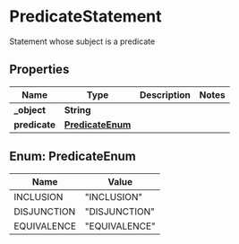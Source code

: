 

# PredicateStatement

Statement whose subject is a predicate
## Properties

Name | Type | Description | Notes
------------ | ------------- | ------------- | -------------
**_object** | **String** |  | 
**predicate** | [**PredicateEnum**](#PredicateEnum) |  | 



## Enum: PredicateEnum

Name | Value
---- | -----
INCLUSION | &quot;INCLUSION&quot;
DISJUNCTION | &quot;DISJUNCTION&quot;
EQUIVALENCE | &quot;EQUIVALENCE&quot;



